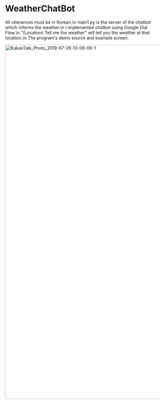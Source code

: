 # WeatherChatBot

All utterances must be in Korean.\n
main1.py is the server of the chatbot which informs the weather.\n
I implemented chatbot using Google Dial Flow.\n
"(Location) Tell me the weather" will tell you the weather at that location.\n
The program's demo source and example screen.

<img width="1153" alt="KakaoTalk_Photo_2019-07-26-13-06-06-1" src="https://user-images.githubusercontent.com/45285053/61925198-2fa0a580-afa6-11e9-9e02-29efdc67dede.png">
